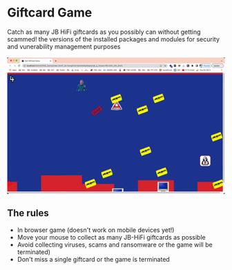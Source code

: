 # Giftcard Game</br>
Catch as many JB HiFi giftcards as you possibly can without getting scammed! the versions of the installed packages and modules for security and vunerability management purposes</br></br>
<img src="sprites/game-demo.gif"></br>

## The rules
- In browser game (doesn't work on mobile devices yet!)
- Move your mouse to collect as many JB-HiFi giftcards as possible
- Avoid collecting viruses, scams and ransomware or the game will be terminated)
- Don't miss a single giftcard or the game is terminated
